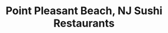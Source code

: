 ---
layout: city
title: Point Pleasant Beach, NJ Sushi Restaurants
permalink: /new-jersey/point-pleasant-beach/
stateAbbr: NJ
stateName: New Jersey
cityName: Point Pleasant Beach
---